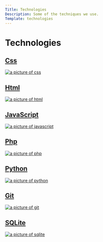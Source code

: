 ```yaml
---
Title: Technologies
Description: Some of the techniques we use.
Template: technologies
---
```


<h1 class="titel">Technologies</h1>

<div class="techno-box first-left">
<a href="%base_url%?technology/css">
    <h2>Css</h2>
    <img src="%base_url%/assets/img/css.jpg" alt="a picture of css">
</a>
</div>

<div class="techno-box first-right">
<a href="%base_url%?technology/html">
    <h2>Html</h2>
    <img src="%base_url%/assets/img/html.jpg" alt="a picture of html">
</a>
</div>

<div class="techno-box second-left">
<a href="%base_url%?technology/javascript">
    <h2>JavaScript</h2>
    <img src="%base_url%/assets/img/js.jpg" alt="a picture of javascript">
</a>
</div>

<div class="techno-box second-right">
<a href="%base_url%?technology/php">
    <h2>Php</h2>
    <img src="%base_url%/assets/img/php.jpg" alt="a picture of php">
</a>
</div>

<div class="techno-box third">
<a href="%base_url%?technology/python">
    <h2>Python</h2>
    <img src="%base_url%/assets/img/python.jpg" alt="a picture of python">
</a>
</div>

<div class="techno-box fourth-left">
<a href="%base_url%?technology/git">
    <h2>Git</h2>
    <img src="%base_url%/assets/img/git.jpg" alt="a picture of git">
</a>
</div>

<div class="techno-box fourth-right">
<a href="%base_url%?technology/sqlite">
    <h2>SQLite</h2>
    <img src="%base_url%/assets/img/sqlite.jpg" alt="a picture of sqlite">
</a>
</div>